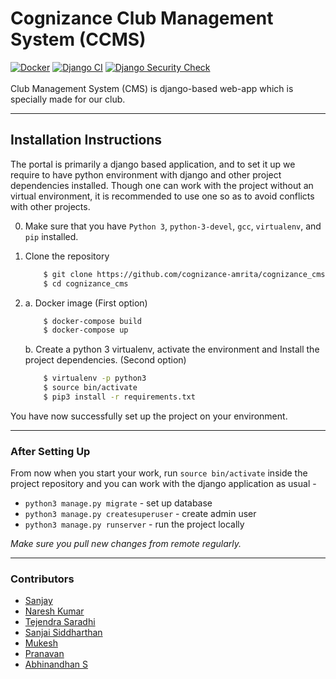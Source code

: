 # Cognizance Club Management System (CCMS)
[![Docker](https://github.com/cognizance-amrita/cms/actions/workflows/docker-publish.yml/badge.svg)](https://github.com/cognizance-amrita/cms/actions/workflows/docker-publish.yml)
[![Django CI](https://github.com/cognizance-amrita/cms/actions/workflows/django.yml/badge.svg)](https://github.com/cognizance-amrita/cms/actions/workflows/django.yml)
[![Django Security Check](https://github.com/cognizance-amrita/cms/actions/workflows/django_security_check.yml/badge.svg)](https://github.com/cognizance-amrita/cms/actions/workflows/django_security_check.yml)  
<br/>
Club Management System (CMS) is django-based web-app which is specially made for our club. 

---

## Installation Instructions
The portal is primarily a django based application, and to set it up we require to have 
python environment with django and other project dependencies installed. Though one can
work with the project without an virtual environment,  it is recommended to use one so 
as to avoid conflicts with other projects.

0. Make sure that you have `Python 3`, `python-3-devel`, `gcc`, `virtualenv`, and `pip` installed.     
1. Clone the repository

    ```bash
        $ git clone https://github.com/cognizance-amrita/cognizance_cms.git
        $ cd cognizance_cms
    ```  
2. 
    a. Docker image (First option)  
  
    ```bash  
        $ docker-compose build  
        $ docker-compose up  
    ```  

    b. Create a python 3 virtualenv, activate the environment and Install the project dependencies. (Second option)  

    ```bash
        $ virtualenv -p python3
        $ source bin/activate
        $ pip3 install -r requirements.txt
    ```   

You have now successfully set up the project on your environment. 

---

### After Setting Up
From now when you start your work, run ``source bin/activate`` inside the project repository and you can work with the django application as usual - 

* `python3 manage.py migrate` - set up database
* `python3 manage.py createsuperuser` - create admin user
* `python3 manage.py runserver`  - run the project locally

*Make sure you pull new changes from remote regularly.*

---
### Contributors
* [Sanjay](https://github.com/sanjay-thiyagarajan)
* [Naresh Kumar](https://github.com/TechieNK)
* [Tejendra Saradhi](https://github.com/tejas15802)
* [Sanjai Siddharthan](https://github.com/SSpirate)  
* [Mukesh](https://github.com/mukesh663)
* [Pranavan](https://github.com/Techipeeyon)
* [Abhinandhan S](https://github.com/STRIZERORTIX)

